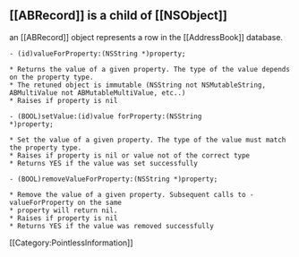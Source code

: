 [[ABRecord]] is a child of [[NSObject]]
----
an [[ABRecord]] object represents a row in the [[AddressBook]] database.


<code>- (id)valueForProperty:(NSString *)property;</code>

    * Returns the value of a given property. The type of the value depends on the property type.
    * The retuned object is immutable (NSString not NSMutableString, ABMultiValue not ABMutableMultiValue, etc..)
    * Raises if property is nil




<code>- (BOOL)setValue:(id)value forProperty:(NSString *)property;</code>

    * Set the value of a given property. The type of the value must match the property type.
    * Raises if property is nil or value not of the correct type
    * Returns YES if the value was set successfully




<code>- (BOOL)removeValueForProperty:(NSString *)property;</code>

    * Remove the value of a given property. Subsequent calls to -valueForProperty on the same
    * property will return nil.
    * Raises if property is nil
    * Returns YES if the value was removed successfully


[[Category:PointlessInformation‏‎]]